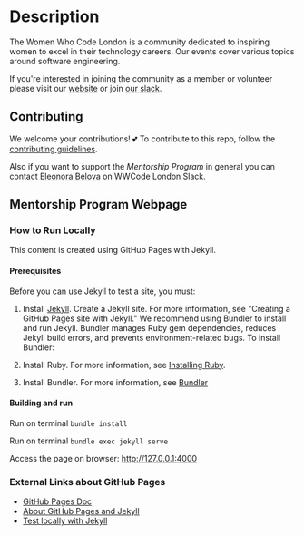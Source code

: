 
# Description

The Women Who Code London is a community dedicated to inspiring women to excel in their technology careers. Our events cover various topics around software engineering.

If you're interested in joining the community as a member or volunteer please visit our [website](https://www.womenwhocode.com/london) or join [our slack](https://bit.ly/wwcodelondonslack).

## Contributing

We welcome your contributions! 💕 To contribute to this repo, follow the [contributing guidelines](CONTRIBUTING.md). 

Also if you want to support the *Mentorship Program* in general you can contact [Eleonora Belova](https://wwcodelondon.slack.com/archives/D03SM0VR5V1) on WWCode London Slack.

## Mentorship Program Webpage

### How to Run Locally

This content is created using GitHub Pages with Jekyll. 

#### Prerequisites
Before you can use Jekyll to test a site, you must:

1. Install [Jekyll](https://jekyllrb.com/docs/installation/).
Create a Jekyll site. For more information, see "Creating a GitHub Pages site with Jekyll."
We recommend using Bundler to install and run Jekyll. Bundler manages Ruby gem dependencies, reduces Jekyll build errors, and prevents environment-related bugs. To install Bundler:

2. Install Ruby. For more information, see [Installing Ruby](https://www.ruby-lang.org/en/documentation/installation/).
   
3. Install Bundler. For more information, see [Bundler](https://bundler.io/)

#### Building and run

Run on terminal `bundle install`

Run on terminal `bundle exec jekyll serve`

Access the page on browser: http://127.0.0.1:4000


### External Links about GitHub Pages

* [GitHub Pages Doc](https://docs.github.com/en/pages) 
* [About GitHub Pages and Jekyll](https://docs.github.com/en/pages/setting-up-a-github-pages-site-with-jekyll/about-github-pages-and-jekyll)
* [Test locally with Jekyll](https://docs.github.com/en/pages/setting-up-a-github-pages-site-with-jekyll/testing-your-github-pages-site-locally-with-jekyll) 
